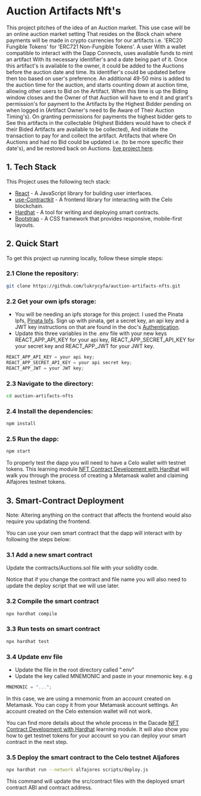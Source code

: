 # Auction Artifacts Nft's
This project pitches of the idea of an Auction market. This use case  will be an online auction market setting
That resides on the Block chain where payments will be made in crypto currencies for our artifacts i.e. 'ERC20 Fungible Tokens' for 'ERC721 Non-Fungible Tokens'. A user
With a wallet compatible to interact with the Dapp Connects, uses available funds to mint an artifact 
With its necessary identifier's and a date being part of it. Once this artifact's is available to the owner, it could be added to the Auctions before the auction date and time. Its identifier's could be updated before then too based on user's preference. An additional 49-50 mins is added to the auction time for the auction, and starts counting down at auction time, allowing other users to Bid on the Artifact. When this time is up the Biding window closes and the Owner of that Auction will have to end it and grant's permission's for payment to the
Artifacts by the Highest Bidder pending on when logged in (Artifact Owner's need to Be Aware of Their Auction Timing's). On granting permissions for payments the highest bidder gets to See this artifacts in the collectable (Highest Bidders would have to check if their Bided Artifacts are available to be collected), And initiate the transaction to pay for and collect the artifact. Artifacts that where On Auctions and had no Bid could be updated i.e. (to be more specific their date's), and be restored back on Auctions. [live project here](https://auctions-artifacts.vercel.app/).   

## 1. Tech Stack
This Project uses the following tech stack:
- [React](https://reactjs.org/) - A JavaScript library for building user interfaces.
- [use-Contractkit](contractkit
) - A frontend library for interacting with the Celo blockchain.
- [Hardhat](https://hardhat.org/) - A tool for writing and deploying smart contracts.
- [Bootstrap](https://getbootstrap.com/) - A CSS framework that provides responsive, mobile-first layouts.

## 2. Quick Start

To get this project up running locally, follow these simple steps:

### 2.1 Clone the repository:

```bash
git clone https://github.com/lukrycyfa/auction-artifacts-nfts.git
```
### 2.2 Get your own ipfs storage:
- You will be needing an ipfs storage for this project. I used the Pinata Ipfs, [Pinata Ipfs](https://app.pinata.cloud/). Sign up with pinata, get a secret key, an api key and a JWT key instructions on that are found in the doc's [Authentication](https://docs.pinata.cloud/pinata-api/authentication).
- Update this three variables in the .env file with your new keys REACT_APP_API_KEY for your api key, REACT_APP_SECRET_API_KEY for your secret key and REACT_APP_JWT for your JWT key.

```js
REACT_APP_API_KEY = your api key;
REACT_APP_SECRET_API_KEY = your api secret key;
REACT_APP_JWT = your JWT key;
```

### 2.3 Navigate to the directory:

```bash
cd auction-artifacts-nfts
```

### 2.4 Install the dependencies:

```bash
npm install
```
### 2.5 Run the dapp:

```bash
npm start
```

To properly test the dapp you will need to have a Celo wallet with testnet tokens.
This learning module [NFT Contract Development with Hardhat](https://hackmd.io/exuZTH2hTqKytn2vxgDmcg) will walk you through the process of creating a Metamask wallet and claiming Alfajores testnet tokens.

## 3. Smart-Contract Deployment
Note: Altering anything on the contract that affects the frontend would also require you updating the frontend. 

You can use your own smart contract that the dapp will interact with by following the steps below:


### 3.1 Add a new smart contract
Update the contracts/Auctions.sol file with your solidity code. 

Notice that if you change the contract and file name you will also need to update the deploy script that we will use later.

### 3.2 Compile the smart contract

```bash
npx hardhat compile
```

### 3.3 Run tests on smart contract

```bash
npx hardhat test
```

### 3.4 Update env file

- Update the file in the root directory called ".env"
- Update the key called MNEMONIC and paste in your mnemonic key. e.g

```js
MNEMONIC = "...";
```

In this case, we are using a mnemonic from an account created on Metamask. You can copy it from your Metamask account settings. An account created on the Celo extension wallet will not work.

You can find more details about the whole process in the Dacade [NFT Contract Development with Hardhat](https://hackmd.io/exuZTH2hTqKytn2vxgDmcg) learning module. It will also show you how to get testnet tokens for your account so you can deploy your smart contract in the next step.

### 3.5 Deploy the smart contract to the Celo testnet Aljafores

```bash
npx hardhat run --network alfajores scripts/deploy.js
```

This command will update the src/contract files with the deployed smart contract ABI and contract address.
